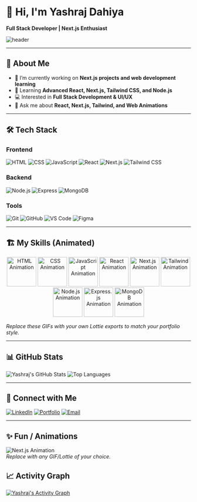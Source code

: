 # 👋 Hi, I'm Yashraj Dahiya

**Full Stack Developer | Next.js Enthusiast**  

![header](https://capsule-render.vercel.app/api?type=waving&color=0:0f0c29,100:302b63&height=150&section=header&text=Welcome!&fontColor=fff&fontSize=50)

---

## 🚀 About Me
- 🔭 I’m currently working on **Next.js projects and web development learning**
- 🌱 Learning **Advanced React, Next.js, Tailwind CSS, and Node.js**
- 💻 Interested in **Full Stack Development & UI/UX**
- 💬 Ask me about **React, Next.js, Tailwind, and Web Animations**

---

## 🛠️ Tech Stack

### Frontend
![HTML](https://img.shields.io/badge/HTML5-E34F26?style=for-the-badge&logo=html5&logoColor=white)
![CSS](https://img.shields.io/badge/CSS3-1572B6?style=for-the-badge&logo=css3&logoColor=white)
![JavaScript](https://img.shields.io/badge/JavaScript-F7DF1E?style=for-the-badge&logo=javascript&logoColor=black)
![React](https://img.shields.io/badge/React-61DAFB?style=for-the-badge&logo=react&logoColor=black)
![Next.js](https://img.shields.io/badge/Next.js-000000?style=for-the-badge&logo=nextdotjs&logoColor=white)
![Tailwind CSS](https://img.shields.io/badge/Tailwind_CSS-06B6D4?style=for-the-badge&logo=tailwind-css&logoColor=white)

### Backend
![Node.js](https://img.shields.io/badge/Node.js-339933?style=for-the-badge&logo=node.js&logoColor=white)
![Express](https://img.shields.io/badge/Express.js-000000?style=for-the-badge&logo=express&logoColor=white)
![MongoDB](https://img.shields.io/badge/MongoDB-47A248?style=for-the-badge&logo=mongodb&logoColor=white)

### Tools
![Git](https://img.shields.io/badge/Git-F05032?style=for-the-badge&logo=git&logoColor=white)
![GitHub](https://img.shields.io/badge/GitHub-181717?style=for-the-badge&logo=github&logoColor=white)
![VS Code](https://img.shields.io/badge/VS_Code-007ACC?style=for-the-badge&logo=visual-studio-code&logoColor=white)
![Figma](https://img.shields.io/badge/Figma-F24E1E?style=for-the-badge&logo=figma&logoColor=white)

---

## 🏗️ My Skills (Animated)

<div align="center">

<!-- Frontend -->
<img src="https://media.giphy.com/media/3oEjI6SIIHBdRxXI40/giphy.gif" alt="HTML Animation" width="80" height="80" title="HTML" />
<img src="https://media.giphy.com/media/26tPoyDhjiJ2g7rEs/giphy.gif" alt="CSS Animation" width="80" height="80" title="CSS" />
<img src="https://media.giphy.com/media/l0HlBO7eyXzSZkJri/giphy.gif" alt="JavaScript Animation" width="80" height="80" title="JavaScript" />

<!-- React / Next.js -->
<img src="https://media.giphy.com/media/xT0BKqhdlKCxCNsVTq/giphy.gif" alt="React Animation" width="80" height="80" title="React" />
<img src="https://media.giphy.com/media/3o6ZtpxSZbQRRnwCKQ/giphy.gif" alt="Next.js Animation" width="80" height="80" title="Next.js" />
<img src="https://media.giphy.com/media/26BRzozg4TCBXv6QU/giphy.gif" alt="Tailwind Animation" width="80" height="80" title="Tailwind CSS" />

<!-- Backend -->
<img src="https://media.giphy.com/media/3orieVVr5o4B3ONZCw/giphy.gif" alt="Node.js Animation" width="80" height="80" title="Node.js" />
<img src="https://media.giphy.com/media/3o6ZtaO9BZHcOjmErm/giphy.gif" alt="Express.js Animation" width="80" height="80" title="Express.js" />
<img src="https://media.giphy.com/media/l0HlRmYmk2t0BqFA0/giphy.gif" alt="MongoDB Animation" width="80" height="80" title="MongoDB" />

</div>

*Replace these GIFs with your own Lottie exports to match your portfolio style.*

---

## 📊 GitHub Stats

![Yashraj's GitHub Stats](https://github-readme-stats.vercel.app/api?username=YOUR_USERNAME&show_icons=true&theme=radical)
![Top Languages](https://github-readme-stats.vercel.app/api/top-langs/?username=YOUR_USERNAME&layout=compact&theme=radical)

---

## 🔗 Connect with Me
[![LinkedIn](https://img.shields.io/badge/LinkedIn-blue?style=for-the-badge&logo=linkedin)](YOUR_LINK_HERE)
[![Portfolio](https://img.shields.io/badge/Portfolio-%2300C4CC?style=for-the-badge&logo=react)](YOUR_LINK_HERE)
[![Email](https://img.shields.io/badge/Email-Contact%20Me-red?style=for-the-badge&logo=gmail)](YOUR_LINK_HERE)

---

## ✨ Fun / Animations
![Next.js Animation](https://media.giphy.com/media/3oEjI6SIIHBdRxXI40/giphy.gif)  
*Replace with any GIF/Lottie of your choice.*

## 📈 Activity Graph
[![Yashraj's Activity Graph](https://github-readme-activity-graph.vercel.app/graph?username=YOUR_USERNAME&theme=react-dark)](https://github.com/ashutosh00710/github-readme-activity-graph)
